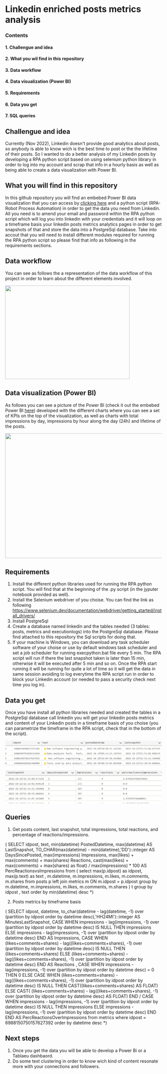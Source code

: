 # Linkedin enriched posts metrics analysis

### Contents
#### 1. Challengue and idea
#### 2. What you wil find in this repository
#### 3. Data workflow
#### 4. Data visualization (Power BI)
#### 5. Requirements
#### 6. Data you get
#### 7. SQL queries

## Challengue and idea
Currently (Nov 2022), Linkedin doesn't provide good analytics about posts, so anybody is able to know wich is the best time to post or the the lifetime of their posts. So I wanted to do a better analysis of my Linkedin posts by developing a RPA python script based on using selenium python library in order to log into my account and scrap that info in a hourly basis as well as being able to create a data visualization with Power BI. 

## What you will find in this repository
In this github repository you will find an embebed Power BI data visualization that you can access by <a href='https://adrianrodriguez-io.github.io/Power-BI-enriched-linkedin-metrics/'>clicking here</a> and a python script (RPA-Robot Process Automation) in order to get the data you need from Linkedin. All you need is to amend your email and password within the RPA python script which will log you into linkedin with your credentials and it will loop on a timeframe basis your linkedin posts metrics analytics pages in order to get snapshots of that and store the data into a PostgreSql database. Take into accout that you will need to install different modules required for running the RPA python script so please find that info as following in the requirements sections.

## Data workflow
You can see as follows the a representation of the data workflow of this project in order to learn about the different elements involved.

<img width='400' height='300' src='https://github.com/adrianrodriguez-io/linkedin-rpa-python/blob/main/images/Linkedin%20Posts%20Enriched%20Metrics%20-%20Functional%20project.png'></img>

## Data visualization (Power BI)
As follows you can see a picture of the Power BI (check it out the embebed Power BI <a href='https://adrianrodriguez-io.github.io/Power-BI-enriched-linkedin-metrics/'>here</a>) developed with the different charts where you can see a set of KPIs on the top of the visualization, as well as charts with total impressions by day, impressions by hour along the day (24h) and lifetime of the posts.

<img width='600' height='400' src='https://github.com/adrianrodriguez-io/linkedin-rpa-python/blob/main/images/Power%20BI.png'></img>

## Requirements
1. Install the different python libraries used for running the RPA python script. You will find that at the beginning of the .py script (in the jyputer notebook provided as well).
2. Install the Selenium webdriver of you choise. You can find the link as following
https://www.selenium.dev/documentation/webdriver/getting_started/install_drivers/
3. Install PostgreSql
4. Create a database named linkedin and the tables needed (3 tables: posts, metrics and executionlogs) into the PostgreSql database. Please find attached to this repository the Sql scripts for doing that. 
5. If your machine is Windows, you can download any task scheduler software of your choise or use by default windows task scheduler and set a job scheduler for running execpython.bat file every 5 min. The RPA script will run if there the last snapshot taken is later than 15 min, otherwise it will be executed after 5 min and so on. Once the RPA start running it will be running for quite a lot of time so it will get the data in same session avoiding to log everytime the RPA script run in order to block your Linkedin account (or needed to pass a security check next time you log in).

## Data you get
Once you have install all python libraries needed and created the tables in a PostgreSql database call linkedin you will get your linkedin posts metrics and content of your Linkedin posts in a timeframe basis of you choise (you can parametrize the timeframe in the RPA script, check that in the bottom of the script). 

<img src='images/snapshots posts content.png'></img>
<img src='images/snapshots post metrics.png'></img>

## Queries
1. Get posts content, last snapshot, total impressions, total reactions, and percentage of reactions/impressions. 

(
SELECT idpost, text, min(datetime) PostedDatetime, max(datetime) AS LastSnapshot, TO_CHAR(max(datetime) - min(datetime),'DD')::integer AS DaysSincePosted, max(impressions) Impressions, max(likes) + max(comments) + max(shares) Reactions, cast(max(likes) + max(comments) + max(shares) as float) / max(impressions) * 100 AS PercReactionsvsImpressions
from (
select max(p.idpost) as idpost, max(p.text) as text , m.datetime, m.impressions, m.likes, m.comments, m.shares
from posts p 
left join metrics m ON m.idpost = p.idpost
group by m.datetime, m.impressions, m.likes, m.comments, m.shares
) t 
group by idpost , text
order by min(datetime) desc 
*)

2. Posts metrics by timeframe basis

(
SELECT
idpost, 
datetime, 
to_char(datetime - lag(datetime, -1) over (partition by idpost order by datetime desc),'HH24MI')::integer AS MinutesLastSnapshot,
CASE 
WHEN impressions - lag(impressions, -1) over (partition by idpost order by datetime desc) IS NULL
THEN impressions
ELSE impressions - lag(impressions, -1) over (partition by idpost order by datetime desc)
END AS Impressions,
CASE 
WHEN (likes+comments+shares) - lag((likes+comments+shares), -1) over (partition by idpost order by datetime desc) IS NULL
THEN (likes+comments+shares)
ELSE (likes+comments+shares) - lag((likes+comments+shares), -1) over (partition by idpost order by datetime desc) 
END AS Reactions ,
CASE 
WHEN impressions - lag(impressions, -1) over (partition by idpost order by datetime desc) = 0 THEN 0
ELSE
    CASE 
    WHEN (likes+comments+shares) - lag((likes+comments+shares), -1) over (partition by idpost order by datetime desc) IS NULL
    THEN CAST((likes+comments+shares) AS FLOAT)
    ELSE CAST( (likes+comments+shares) - lag((likes+comments+shares), -1) over (partition by idpost order by datetime desc) AS FLOAT)
    END / 
    CASE 
    WHEN impressions - lag(impressions, -1) over (partition by idpost order by datetime desc) IS NULL
    THEN impressions
    ELSE impressions - lag(impressions, -1) over (partition by idpost order by datetime desc)
    END 
END AS PercReactionsOverImpressions
from metrics
where idpost = 6988150750157627392
order by datetime desc
*)

## Next steps
1. Once you get the data you will be able to develop a Power Bi or a Tablaeu dashbaord. 
2. Do some text clustering in order to know wich kind of content resonate more with your connections and followers. 
